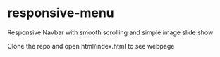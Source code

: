 # responsive-menu
Responsive Navbar with smooth scrolling and simple image slide show

Clone the repo and open html/index.html to see webpage
